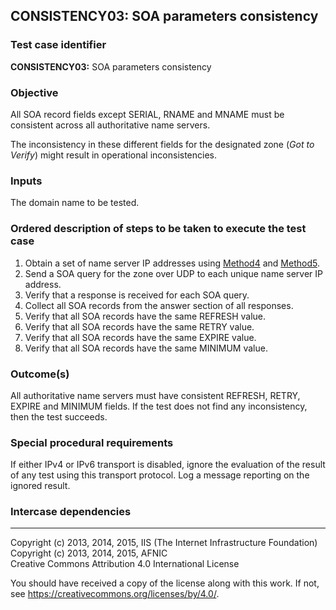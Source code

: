 ## CONSISTENCY03: SOA parameters consistency

### Test case identifier

**CONSISTENCY03:** SOA parameters consistency

### Objective

All SOA record fields except SERIAL, RNAME and MNAME must be consistent
across all authoritative name servers.

The inconsistency in these different fields for the designated zone (*Got to
Verify*) might result in operational inconsistencies.

### Inputs

The domain name to be tested.

### Ordered description of steps to be taken to execute the test case

 1. Obtain a set of name server IP addresses using [Method4] and
    [Method5].
 2. Send a SOA query for the zone over UDP to each unique name server
    IP address.
 3. Verify that a response is received for each SOA query.
 4. Collect all SOA records from the answer section of all responses.
 5. Verify that all SOA records have the same REFRESH value.
 6. Verify that all SOA records have the same RETRY value.
 7. Verify that all SOA records have the same EXPIRE value.
 8. Verify that all SOA records have the same MINIMUM value.


### Outcome(s)

All authoritative name servers must have consistent REFRESH, RETRY,
EXPIRE and MINIMUM fields.
If the test does not find any inconsistency, then the test succeeds.

### Special procedural requirements	

If either IPv4 or IPv6 transport is disabled, ignore the evaluation of the
result of any test using this transport protocol. Log a message reporting
on the ignored result.

### Intercase dependencies

-------

[Method4]: ../Methods.md#method-4-obtain-glue-address-records-from-parent
[Method5]: ../Methods.md#method-5-obtain-the-name-server-address-records-from-child

Copyright (c) 2013, 2014, 2015, IIS (The Internet Infrastructure Foundation)  
Copyright (c) 2013, 2014, 2015, AFNIC  
Creative Commons Attribution 4.0 International License

You should have received a copy of the license along with this
work.  If not, see <https://creativecommons.org/licenses/by/4.0/>.

